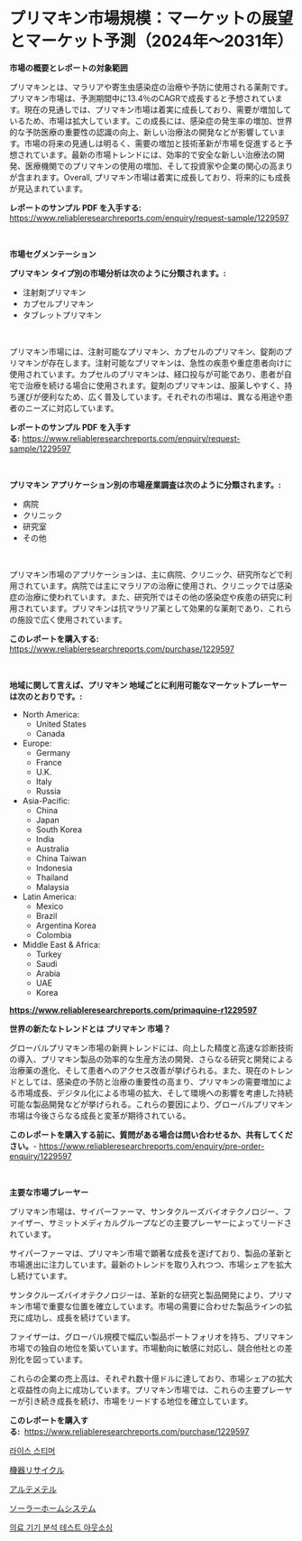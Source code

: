 <p><h1>プリマキン市場規模：マーケットの展望とマーケット予測（2024年〜2031年）</h1></p><p><strong>市場の概要とレポートの対象範囲</strong></p>
<p><p>プリマキンとは、マラリアや寄生虫感染症の治療や予防に使用される薬剤です。プリマキン市場は、予測期間中に13.4％のCAGRで成長すると予想されています。現在の見通しでは、プリマキン市場は着実に成長しており、需要が増加しているため、市場は拡大しています。この成長には、感染症の発生率の増加、世界的な予防医療の重要性の認識の向上、新しい治療法の開発などが影響しています。市場の将来の見通しは明るく、需要の増加と技術革新が市場を促進すると予想されています。最新の市場トレンドには、効率的で安全な新しい治療法の開発、医療機関でのプリマキンの使用の増加、そして投資家や企業の関心の高まりが含まれます。Overall, プリマキン市場は着実に成長しており、将来的にも成長が見込まれています。</p></p>
<p><strong>レポートのサンプル PDF を入手する:</strong> <a href="https://www.reliableresearchreports.com/enquiry/request-sample/1229597">https://www.reliableresearchreports.com/enquiry/request-sample/1229597</a></p>
<p>&nbsp;</p>
<p><strong>市場セグメンテーション</strong></p>
<p><strong>プリマキン タイプ別の市場分析は次のように分類されます。:</strong></p>
<p><ul><li>注射剤プリマキン</li><li>カプセルプリマキン</li><li>タブレットプリマキン</li></ul></p>
<p>&nbsp;</p>
<p><p>プリマキン市場には、注射可能なプリマキン、カプセルのプリマキン、錠剤のプリマキンが存在します。注射可能なプリマキンは、急性の疾患や重症患者向けに使用されています。カプセルのプリマキンは、経口投与が可能であり、患者が自宅で治療を続ける場合に使用されます。錠剤のプリマキンは、服薬しやすく、持ち運びが便利なため、広く普及しています。それぞれの市場は、異なる用途や患者のニーズに対応しています。</p></p>
<p><strong>レポートのサンプル PDF を入手する:</strong>&nbsp;<a href="https://www.reliableresearchreports.com/enquiry/request-sample/1229597">https://www.reliableresearchreports.com/enquiry/request-sample/1229597</a></p>
<p>&nbsp;</p>
<p><strong> プリマキン アプリケーション別の市場産業調査は次のように分類されます。:</strong></p>
<p><ul><li>病院</li><li>クリニック</li><li>研究室</li><li>その他</li></ul></p>
<p>&nbsp;</p>
<p><p>プリマキン市場のアプリケーションは、主に病院、クリニック、研究所などで利用されています。病院では主にマラリアの治療に使用され、クリニックでは感染症の治療に使われています。また、研究所ではその他の感染症や疾患の研究に利用されています。プリマキンは抗マラリア薬として効果的な薬剤であり、これらの施設で広く使用されています。</p></p>
<p><strong>このレポートを購入する:</strong>&nbsp; <a href="https://www.reliableresearchreports.com/purchase/1229597">https://www.reliableresearchreports.com/purchase/1229597</a></p>
<p>&nbsp;</p>
<p><strong>地域に関して言えば、プリマキン 地域ごとに利用可能なマーケットプレーヤーは次のとおりです。:</strong></p>
<p><ul>
    <li>
        North America:
        <ul>
            <li>United States</li>
            <li>Canada</li>
        </ul>
    </li>
    <li>
        Europe:
        <ul>
            <li>Germany</li>
            <li>France</li>
            <li>U.K.</li>
            <li>Italy</li>
            <li>Russia</li>
        </ul>
    </li>
    <li>
        Asia-Pacific:
        <ul>
            <li>China</li>
            <li>Japan</li>
            <li>South Korea</li>
            <li>India</li>
            <li>Australia</li>
            <li>China Taiwan</li>
            <li>Indonesia</li>
            <li>Thailand</li>
            <li>Malaysia</li>
        </ul>
    </li>
    <li>
        Latin America:
        <ul>
            <li>Mexico</li>
            <li>Brazil</li>
            <li>Argentina Korea</li>
            <li>Colombia</li>
        </ul>
    </li>
    <li>
        Middle East & Africa:
        <ul>
            <li>Turkey</li>
            <li>Saudi</li>
            <li>Arabia</li>
            <li>UAE</li>
            <li>Korea</li>
        </ul>
    </li>
    </ul></p>
<p><strong><a href="https://www.reliableresearchreports.com/primaquine-r1229597">https://www.reliableresearchreports.com/primaquine-r1229597</a></strong>&nbsp;</p>
<p><strong>世界の新たなトレンドとは プリマキン 市場？</strong></p>
<p><p>グローバルプリマキン市場の新興トレンドには、向上した精度と高速な診断技術の導入、プリマキン製品の効率的な生産方法の開発、さらなる研究と開発による治療薬の進化、そして患者へのアクセス改善が挙げられる。また、現在のトレンドとしては、感染症の予防と治療の重要性の高まり、プリマキンの需要増加による市場成長、デジタル化による市場の拡大、そして環境への影響を考慮した持続可能な製品開発などが挙げられる。これらの要因により、グローバルプリマキン市場は今後さらなる成長と変革が期待されている。</p></p>
<p><strong>このレポートを購入する前に、質問がある場合は問い合わせるか、共有してください。</strong>- <a href="https://www.reliableresearchreports.com/enquiry/pre-order-enquiry/1229597">https://www.reliableresearchreports.com/enquiry/pre-order-enquiry/1229597</a></p>
<p>&nbsp;</p>
<p><strong>主要な市場プレーヤー</strong></p>
<p><p>プリマキン市場は、サイパーファーマ、サンタクルーズバイオテクノロジー、ファイザー、サミットメディカルグループなどの主要プレーヤーによってリードされています。</p><p>サイパーファーマは、プリマキン市場で顕著な成長を遂げており、製品の革新と市場進出に注力しています。最新のトレンドを取り入れつつ、市場シェアを拡大し続けています。</p><p>サンタクルーズバイオテクノロジーは、革新的な研究と製品開発により、プリマキン市場で重要な位置を確立しています。市場の需要に合わせた製品ラインの拡充に成功し、成長を続けています。</p><p>ファイザーは、グローバル規模で幅広い製品ポートフォリオを持ち、プリマキン市場での独自の地位を築いています。市場動向に敏感に対応し、競合他社との差別化を図っています。</p><p>これらの企業の売上高は、それぞれ数十億ドルに達しており、市場シェアの拡大と収益性の向上に成功しています。プリマキン市場では、これらの主要プレーヤーが引き続き成長を続け、市場をリードする地位を確立しています。</p></p>
<p><strong>このレポートを購入する:</strong>&nbsp;&nbsp;<a href="https://www.reliableresearchreports.com/purchase/1229597">https://www.reliableresearchreports.com/purchase/1229597</a></p>
<p><p><a href="https://medium.com/@reinaurphy35/%EB%9D%BC%EC%9D%B4%EC%8A%A4-%EC%8A%A4%ED%8B%B0%EB%A8%B8-%EC%8B%9C%EC%9E%A5-%EB%8F%99%ED%96%A5-%EB%B0%8F-%EC%8B%9C%EC%9E%A5-%EB%B6%84%EC%84%9D%EC%9D%80-2024-2031%EB%85%84%EA%B9%8C%EC%A7%80-%EC%98%88%EC%B8%A1%EB%90%A9%EB%8B%88%EB%8B%A4-f460c40d6f9f">라이스 스티머</a></p><p><a href="https://medium.com/@sandrajerde2015/%E8%A3%85%E5%82%99%E3%83%AA%E3%82%B5%E3%82%A4%E3%82%AF%E3%83%AB%E5%B8%82%E5%A0%B4%E3%81%AE%E8%A6%8F%E6%A8%A1%E3%81%8A%E3%82%88%E3%81%B3%E5%B8%82%E5%A0%B4%E5%8B%95%E5%90%91-%E5%AE%8C%E5%85%A8%E3%81%AA%E6%A5%AD%E7%95%8C%E6%A6%82%E8%A6%81-2024%E5%B9%B4%E3%81%8B%E3%82%892031%E5%B9%B4-1e775e4170d2">機器リサイクル</a></p><p><a href="https://github.com/JacksonWiza1924/Market-Research-Report-List-1/blob/main/990686529217.md">アルテメテル</a></p><p><a href="https://medium.com/@ronaldowens626/%E5%A4%AA%E9%99%BD%E5%85%89%E7%99%BA%E9%9B%BB%E3%83%9B%E3%83%BC%E3%83%A0%E3%82%B7%E3%82%B9%E3%83%86%E3%83%A0%E5%B8%82%E5%A0%B4%E5%88%86%E6%9E%90-%E3%81%9D%E3%81%AEcagr-%E5%B8%82%E5%A0%B4%E3%82%BB%E3%82%B0%E3%83%A1%E3%83%B3%E3%83%86%E3%83%BC%E3%82%B7%E3%83%A7%E3%83%B3-%E4%B8%A6%E3%81%B3%E3%81%AB%E3%82%B0%E3%83%AD%E3%83%BC%E3%83%90%E3%83%AB%E7%94%A3%E6%A5%AD%E6%A6%82%E8%A6%81-e44d66bc7a0d">ソーラーホームシステム</a></p><p><a href="https://medium.com/@bettietromp2023/%EC%9D%98%EB%A3%8C%EA%B8%B0%EA%B8%B0-%EB%B6%84%EC%84%9D-%EA%B2%80%EC%82%AC-%EC%95%84%EC%9B%83%EC%86%8C%EC%8B%B1-%EC%8B%9C%EC%9E%A5-%ED%8A%B8%EB%A0%8C%EB%93%9C-%EB%B0%8F-%EC%8B%9C%EC%9E%A5-%EB%B6%84%EC%84%9D%EC%9D%80-2024-2031%EB%85%84%EA%B9%8C%EC%A7%80-%EC%98%88%EC%B8%A1%EB%90%A9%EB%8B%88%EB%8B%A4-07b058a61e28">의료 기기 분석 테스트 아웃소싱</a></p></p>